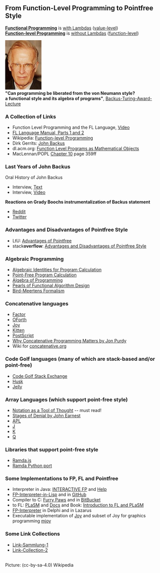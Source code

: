 ## From Function-Level Programming to Pointfree Style

[**Functional Programming**](https://en.wikipedia.org/wiki/Functional_programming) is [with Lambdas](https://en.wikipedia.org/wiki/Lambda_calculus) ([value-level](https://en.wikipedia.org/wiki/Function-level_programming))\
[**Function-level Programming**](https://en.wikipedia.org/wiki/Function-level_programming) is [without Lambdas](http://dirkgerrits.com/publications/john-backus.pdf#section.8) ([function-level](https://en.wikipedia.org/wiki/Function-level_programming))

![John-Backus](https://raw.githubusercontent.com/function-level/function-level.github.io/main/data/John-Backus.png) \
**"Can programming be liberated from the von Neumann style? \
a functional style and its algebra of programs"**, [Backus-Turing-Award-Lecture](https://dl.acm.org/doi/pdf/10.1145/359576.359579)

### A Collection of Links
- Function Level Programming and the FL Language, [Video](https://archive.org/details/JohnBack1987)
- [FL Language Manual, Parts 1 and 2](https://theory.stanford.edu/~aiken/publications/trs/RJ7100.pdf)
- Wikipedia: [Function-level Programming](https://en.wikipedia.org/wiki/Function-level_programming)
- Dirk Gerrits: [John Backus](http://dirkgerrits.com/publications/john-backus.pdf#section.10)
- dl.acm.org: [Function Level Programs as Mathematical Objects](https://dl.acm.org/doi/pdf/10.1145/800223.806757)
- MacLennan/POPL [Chapter 10](http://web.eecs.utk.edu/~bmaclenn/POPL/ch10.pdf) page 359ff

### Last Years of John Backus
Oral History of John Backus
- Interview, [Text](https://archive.computerhistory.org/resources/access/text/2013/05/102657970-05-01-acc.pdf)
- Interview, [Video](https://www.youtube.com/watch?v=dDsWTyLEgbk)

**Reactions on Grady Boochs instrumentalization of Backus statement**
- [Reddit](https://www.reddit.com/r/programming/comments/8zgq3j/i_interviewed_john_backus_shortly_before_his/)
- [Twitter](https://twitter.com/Grady_Booch/status/1016041695501139968)

### Advantages and Disadvantages of Pointfree Style
- LtU: [Advantages of Pointfree](http://lambda-the-ultimate.org/node/3233)
- stack**overflow**: [Advantages and Disadvantages of Pointfree Style](https://stackoverflow.com/questions/5671271/what-are-advantages-and-disadvantages-of-point-free-style-in-functional-progra)

### Algebraic Programming
- [Algebraic Identities for Program Calculation](https://www.researchgate.net/profile/Richard-Bird-2/publication/220458641_Algebraic_Identities_for_Program_Calculation/links/57c7f67108ae28c01d4ff3a1/Algebraic-Identities-for-Program-Calculation.pdf)
- [Point-Free Program Calculation](http://repositorium.sdum.uminho.pt/bitstream/1822/2869/1/tese.pdf)
- [Algebra of Programming](https://themattchan.com/docs/algprog.pdf)
- [Pearls of Functional Algorithm Design](https://doc.lagout.org/programmation/Functional%20Programming/Pearls%20of%20Functional%20Algorithm%20Design.pdf)
- [Bird-Meertens Formalism](https://en.wikipedia.org/wiki/Bird%E2%80%93Meertens_formalism)

### Concatenative languages
- [Factor](https://factorcode.org/)
- [OForth](http://www.oforth.com/)
- [Joy](https://en.wikipedia.org/wiki/Joy_(programming_language))
- [Kitten](https://kittenlang.org/)
- [PostScript](https://en.wikipedia.org/wiki/PostScript)
- [Why Concatenative Programming Matters by Jon Purdy](http://evincarofautumn.blogspot.com/2012/02/why-concatenative-programming-matters.html)
- Wiki for [concatenative.org](https://concatenative.org/wiki/view/Front%20Page)

### Code Golf languages (many of which are stack-based and/or point-free)
- [Code Golf Stack Exchange](https://codegolf.stackexchange.com/)
- [Husk](https://github.com/barbuz/Husk)
- [Jelly](https://github.com/DennisMitchell/jellylanguage)

### Array Languages (which support point-free style)
- [Notation as a Tool of Thought](https://www.eecg.utoronto.ca/~jzhu/csc326/readings/iverson.pdf) -- must read!
- [Stages of Denial by John Earnest](http://nsl.com/papers/denial.html)
- [APL](https://www.dyalog.com/)
- [J](https://www.jsoftware.com/#/)
- [K](https://github.com/JohnEarnest/ok)
- [Q](https://code.kx.com/q/learn/tour/)

### Libraries that support point-free style
- [Ramda.js](https://ramdajs.com/)
- [Ramda Python port](https://pypi.org/project/ramda/)

### Some Implementations to FP, FL and Pointfree
- Interpreter in Java: [INTERACTIVE FP](https://www.cse.sc.edu/~bays/group9/index1.html) and [Help](https://www.cse.sc.edu/~bays/group9/help.html)
- [FP-Interpreter-in-Lisp](https://code.google.com/archive/p/fp-interpreter-in-lisp/) and in [GitHub](https://github.com/jfacorro/fp-interpreter-in-lisp)
- Compiler to C: [Furry Paws](https://web.archive.org/web/20180106183517/http://www.call-with-current-continuation.org/fp/) and in [BitBucket](https://bitbucket.org/bunny351/furry-paws/src/master/)
- to FL: [PLaSM](http://www.dia.uniroma3.it/~paoluzzi/plasm/download/) and [Docs](http://www.dia.uniroma3.it/~paoluzzi/plasm/docs/) and Book: [Introduction to FL and PLaSM](https://media.johnwiley.com.au/product_data/excerpt/29/04718994/0471899429.pdf)
- [FP-Interpreter](https://pointfree-interpreter.github.io/) in Delphi and in Lazarus
- Executable implementation of [Joy](https://github.com/Wodan58/Joy) and subset of Joy for graphics programming [mjoy](https://github.com/fpstefan/mjoy)

### Some Link Collections
- [Link-Sammlung-1](https://flinks-72c22.firebaseapp.com/)
- [Link-Collection-2](https://medium.com/@christoph.sachse/the-fp-and-fl-programming-languages-assorted-resources-linkdump-e310914221a9)


\
Picture: (cc-by-sa-4.0) Wikipedia
